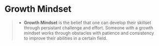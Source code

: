 # Growth Mindset
  > - **Growth Mindset** is the belief that one can develop their skillset through persistant challenge and effort. Someone with a growth mindset works through obstacles with patience and consistency to improve their abilities in a certain field.